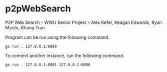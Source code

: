 # p2pWebSearch
P2P Web Search - WWU Senior Project - Alex Kefer, Keagan Edwards, Ryan Martin, Khang Tran

Program can be run using the following command.

``
go run . 127.0.0.1:8080
``

To connect another instance, run the following command.

``
go run . 127.0.0.1:8081 127.0.0.1:8080 
``